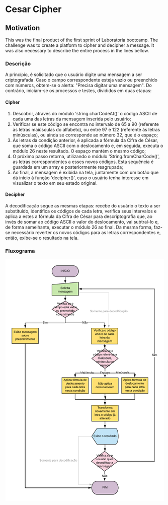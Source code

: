 # Cesar Cipher

## Motivation 
This was the final product of the first sprint of Laboratoria bootcamp. The challenge was to create a platform to cipher and decipher a message. It was also necessary to describe the entire process in the lines bellow.

### Descrição
A princípio, é solicitado que o usuário digite uma mensagem a ser criptografada. Caso o campo correspondente esteja vazio ou preenchido com números, obtem-se o alerta: "Precisa digitar uma mensagem". Do contrário, iniciam-se os processos e testes, divididos em duas etapas:

#### Cipher
1. Descobrir, através do módulo 'string.charCodeAt()' o código ASCII de cada uma das letras da mensagem inserida pelo usuário; 
2. Verificar se este código se encontra no intervalo de 65 a 90 (referente às letras maiúsculas do alfabeto), ou entre 97 e 122 (referente às letras minúsculas), ou ainda se corresponde ao número 32, que é o espaço;
3. Às letras da condição anterior, é aplicada a fórmula da Cifra de César, que soma o código ASCII com o deslocamento e, em seguida, executa o módulo 26 neste resultado. O espaço mantém o mesmo código;
4. O próximo passo retorna, utilizando o módulo 'String.fromCharCode()', as letras correspondentes a esses novos códigos. Esta sequência é guardada em um array e posteriormente reagrupada;
5. Ao final, a mensagem é exibida na tela, juntamente com um botão que dá início à função 'decipher()', caso o usuário tenha interesse em visualizar o texto em seu estado original.

#### Decipher
A decodificação segue as mesmas etapas: recebe do usuário o texto a ser substituído, identifica os códigos de cada letra, verifica seus intervalos e aplica a estes a fórmula da Cifra de César para descriptografia que, ao invés de somar ao código ASCII o valor do deslocamento, vai subtraí-lo e, de forma semelhante, executar o módulo 26 ao final. Da mesma forma, faz-se necessário reverter os novos códigos para as letras correspondentes e, então, exibe-se o resultado na tela.

### Fluxograma
![Fluxograma - Cifra de César](./fluxograma.png)